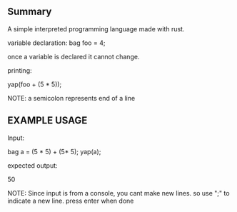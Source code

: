 <h2>Summary</h2>
A simple interpreted programming language made with rust.

variable declaration:
bag foo = 4;

once a variable is declared it cannot change.

printing:

yap(foo + (5 * 5));

NOTE: a semicolon represents end of a line
<H2>EXAMPLE USAGE</h2>

Input:

bag a = (5 * 5) +  (5* 5); yap(a);

expected output:

50

NOTE: Since input is from a console, you cant make new lines. so use ";" to indicate a new line. press enter when done
